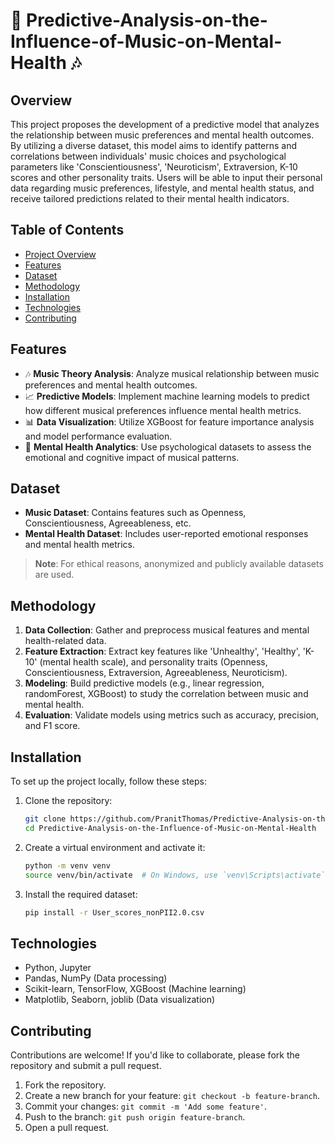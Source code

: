 
# 🎵 Predictive-Analysis-on-the-Influence-of-Music-on-Mental-Health 🎶

## Overview

This project proposes the development of a predictive model that analyzes the relationship between music preferences and mental health outcomes. By utilizing a diverse dataset, this model aims to identify patterns and correlations between individuals' music choices and psychological parameters like 'Conscientiousness', 'Neuroticism', Extraversion, K-10 scores and other personality traits. Users will be able to input their personal data regarding music preferences, lifestyle, and mental health status, and receive tailored predictions related to their mental health indicators.

## Table of Contents
- [Project Overview](#overview)
- [Features](#features)
- [Dataset](#dataset)
- [Methodology](#methodology)
- [Installation](#installation)
- [Technologies](#technologies)
- [Contributing](#contributing)

## Features
- 🎶 **Music Theory Analysis**: Analyze musical relationship between music preferences and mental health outcomes.
- 📈 **Predictive Models**: Implement machine learning models to predict how different musical preferences influence mental health metrics.
- 📊 **Data Visualization**: Utilize XGBoost for feature importance analysis and model performance evaluation.
- 🧠 **Mental Health Analytics**: Use psychological datasets to assess the emotional and cognitive impact of musical patterns.

## Dataset
- **Music Dataset**: Contains features such as Openness, Conscientiousness, Agreeableness, etc.
- **Mental Health Dataset**: Includes user-reported emotional responses and mental health metrics.

> **Note**: For ethical reasons, anonymized and publicly available datasets are used.

## Methodology
1. **Data Collection**: Gather and preprocess musical features and mental health-related data.
2. **Feature Extraction**: Extract key features like  'Unhealthy', 'Healthy', 'K-10' (mental health scale), and personality traits (Openness, Conscientiousness, Extraversion, Agreeableness, Neuroticism).
3. **Modeling**: Build predictive models (e.g., linear regression, randomForest, XGBoost) to study the correlation between music and mental health.
4. **Evaluation**: Validate models using metrics such as accuracy, precision, and F1 score.

## Installation
To set up the project locally, follow these steps:

1. Clone the repository:
    ```bash
    git clone https://github.com/PranitThomas/Predictive-Analysis-on-the-Influence-of-Music-on-Mental-Health
    cd Predictive-Analysis-on-the-Influence-of-Music-on-Mental-Health
    ```

2. Create a virtual environment and activate it:
    ```bash
    python -m venv venv
    source venv/bin/activate  # On Windows, use `venv\Scripts\activate`
    ```

3. Install the required dataset:
    ```bash
    pip install -r User_scores_nonPII2.0.csv
    ```

## Technologies
- Python, Jupyter
- Pandas, NumPy (Data processing)
- Scikit-learn, TensorFlow, XGBoost (Machine learning)
- Matplotlib, Seaborn, joblib (Data visualization)

## Contributing
Contributions are welcome! If you'd like to collaborate, please fork the repository and submit a pull request.

1. Fork the repository.
2. Create a new branch for your feature: `git checkout -b feature-branch`.
3. Commit your changes: `git commit -m 'Add some feature'`.
4. Push to the branch: `git push origin feature-branch`.
5. Open a pull request.
